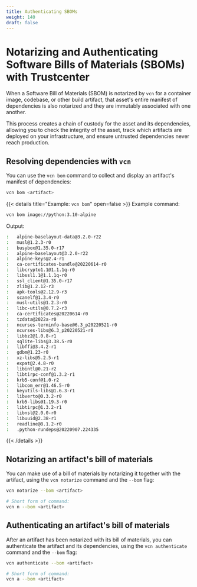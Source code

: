 ```yaml
---
title: Authenticating SBOMs
weight: 140
draft: false
---
```


# Notarizing and Authenticating Software Bills of Materials (SBOMs) with Trustcenter

When a Software Bill of Materials (SBOM) is notarized by `vcn` for a container image, codebase, or other build artifact, that asset's entire manifest of dependencies is also notarized and they are immutably associated with one another.

This process creates a chain of custody for the asset and its dependencies, allowing you to check the integrity of the asset, track which artifacts are deployed on your infrastructure, and ensure untrusted dependencies never reach production.

## Resolving dependencies with `vcn`

You can use the `vcn bom` command to collect and display an artifact's manifest of dependencies:

```bash
vcn bom <artifact>
```

{{< details title="Example: `vcn bom`" open=false >}}
Example command:

```bash
vcn bom image://python:3.10-alpine
```

Output:

```bash
:	alpine-baselayout-data@3.2.0-r22
:	musl@1.2.3-r0
:	busybox@1.35.0-r17
:	alpine-baselayout@3.2.0-r22
:	alpine-keys@2.4-r1
:	ca-certificates-bundle@20220614-r0
:	libcrypto1.1@1.1.1q-r0
:	libssl1.1@1.1.1q-r0
:	ssl_client@1.35.0-r17
:	zlib@1.2.12-r3
:	apk-tools@2.12.9-r3
:	scanelf@1.3.4-r0
:	musl-utils@1.2.3-r0
:	libc-utils@0.7.2-r3
:	ca-certificates@20220614-r0
:	tzdata@2022a-r0
:	ncurses-terminfo-base@6.3_p20220521-r0
:	ncurses-libs@6.3_p20220521-r0
:	libbz2@1.0.8-r1
:	sqlite-libs@3.38.5-r0
:	libffi@3.4.2-r1
:	gdbm@1.23-r0
:	xz-libs@5.2.5-r1
:	expat@2.4.8-r0
:	libintl@0.21-r2
:	libtirpc-conf@1.3.2-r1
:	krb5-conf@1.0-r2
:	libcom_err@1.46.5-r0
:	keyutils-libs@1.6.3-r1
:	libverto@0.3.2-r0
:	krb5-libs@1.19.3-r0
:	libtirpc@1.3.2-r1
:	libnsl@2.0.0-r0
:	libuuid@2.38-r1
:	readline@8.1.2-r0
:	.python-rundeps@20220907.224335
```

{{< /details >}}

## Notarizing an artifact's bill of materials

You can make use of a bill of materials by notarizing it together with the artifact, using the `vcn notarize` command and the `--bom` flag:

```bash
vcn notarize --bom <artifact>

# Short form of command:
vcn n --bom <artifact>
```

## Authenticating an artifact's bill of materials

After an artifact has been notarized with its bill of materials, you can authenticate the artifact and its dependencies, using the `vcn authenticate` command and the `--bom` flag:

```bash
vcn authenticate --bom <artifact>

# Short form of command:
vcn a --bom <artifact>
```

<!-- ## Alternative output formats with `vcn`

To work with individual dependencies:

```bash
vcn a|n|ut|us <scheme>://<name>@<version> | --hash <hash>

# Alternative flags:
# --bom-spdx
# --bom-cdx-json
# --bom-cdx-xml
``` -->